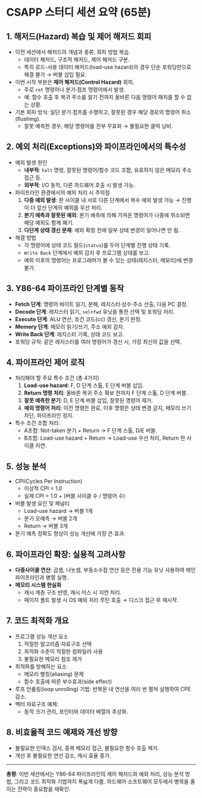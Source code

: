# CSAPP 스터디 세션 요약 (65분)

## 1. 해저드(Hazard) 복습 및 제어 해저드 회피
- 이전 세션에서 해저드의 개념과 종류, 회피 방법 복습.
  - 데이터 해저드, 구조적 해저드, 제어 해저드 구분.
  - 특히 로드-사용 데이터 해저드(load-use hazard)의 경우 단순 포워딩만으로 해결 불가 → 버블 삽입 필요.
- 이번 시작 부분은 **제어 해저드(Control Hazard)** 회피.
  - 주로 `ret` 명령어나 분기·점프 명령어에서 발생.
  - 예: 함수 호출 후 복귀 주소를 알기 전까지 올바른 다음 명령어 패치를 할 수 없는 상황.
- 기본 회피 방식: 일단 분기·점프를 수행하고, 잘못된 경우 해당 경로의 명령어 취소(flushing).
  - 잘못 예측한 경우, 해당 명령어를 전부 무효화 → 불필요한 클럭 낭비.

## 2. 예외 처리(Exceptions)와 파이프라인에서의 특수성
- 예외 발생 원인
  - **내부적**: `halt` 명령, 잘못된 명령어/함수 코드 조합, 유효하지 않은 메모리 주소 접근 등.
  - **외부적**: I/O 동작, 다른 하드웨어 호출 시 발생 가능.
- 파이프라인 환경에서의 예외 처리 시 주의점
  1. **다중 예외 발생**: 한 사이클 내 서로 다른 단계에서 복수 예외 발생 가능 → 진행이 더 앞선 단계의 예외를 우선 처리.
  2. **분기 예측과 잘못된 예외**: 분기 예측에 의해 가져온 명령어가 나중에 취소되면 해당 예외도 함께 폐기.
  3. **다단계 상태 갱신 문제**: 예외 확정 전에 일부 상태 변경이 일어나면 안 됨.
- 해결 방법
  - 각 명령어에 상태 코드 필드(`status`)를 두어 단계별 진행 상태 기록.
  - `Write Back` 단계에서 예외 감지 후 프로그램 상태를 보고.
  - 예외 이후의 명령어는 프로그래머가 볼 수 있는 상태(레지스터, 메모리)에 변경 불가.

## 3. Y86-64 파이프라인 단계별 동작
- **Fetch 단계**: 명령어 바이트 읽기, 분해, 레지스터·상수·주소 산출, 다음 PC 결정.
- **Decode 단계**: 레지스터 읽기, `sel+fwd` 유닛을 통한 선택 및 포워딩 처리.
- **Execute 단계**: ALU 연산, 조건 코드(cc) 갱신, 분기 판정.
- **Memory 단계**: 메모리 읽기/쓰기, 주소 예외 감지.
- **Write Back 단계**: 레지스터 기록, 상태 코드 보고.
- 포워딩 규칙: 같은 레지스터를 여러 명령어가 갱신 시, 가장 최신의 값을 선택.

## 4. 파이프라인 제어 로직
- 처리해야 할 주요 특수 조건 (총 4가지)
  1. **Load-use hazard**: F, D 단계 스톨, E 단계 버블 삽입.
  2. **Return 명령 처리**: 올바른 복귀 주소 확보 전까지 F 단계 스톨, D 단계 버블.
  3. **잘못 예측한 분기**: D, E 단계 버블 삽입, 잘못된 명령어 제거.
  4. **예외 명령어 처리**: 이전 명령은 완료, 이후 명령은 상태 변경 금지, 메모리 쓰기 차단, 파이프라인 정지.
- 특수 조건 조합 처리:
  - A조합: Not-taken 분기 + Return → F 단계 스톨, D/E 버블.
  - B조합: Load-use hazard + Return → Load-use 우선 처리, Return 한 사이클 지연.

## 5. 성능 분석
- CPI(Cycles Per Instruction)
  - 이상적 CPI = 1.0
  - 실제 CPI = 1.0 + (버블 사이클 수 / 명령어 수)
- 버블 발생 요인 및 페널티
  - Load-use hazard → 버블 1개
  - 분기 오예측 → 버블 2개
  - Return → 버블 3개
- 분기 예측 정확도 향상이 성능 개선에 가장 큰 효과.

## 6. 파이프라인 확장: 실용적 고려사항
- **다중사이클 연산**: 곱셈, 나눗셈, 부동소수점 연산 등은 전용 기능 유닛 사용하여 메인 파이프라인과 병렬 실행.
- **메모리 시스템 현실화**
  - 캐시 계층 구조 반영, 캐시 미스 시 지연 처리.
  - 페이지 폴트 발생 시 OS 예외 처리 루틴 호출 → 디스크 접근 후 재시작.

## 7. 코드 최적화 개요
- 프로그램 성능 개선 요소
  1. 적절한 알고리즘·자료구조 선택
  2. 최적화 수준이 적절한 컴파일러 사용
  3. 불필요한 메모리 참조 제거
- 최적화를 방해하는 요소
  - 메모리 별칭(aliasing) 문제
  - 함수 호출에 따른 부수효과(side effect)
- 루프 언롤링(loop unrolling) 기법: 반복문 내 연산을 여러 번 펼쳐 실행하여 CPE 감소.
- 벡터 자료구조 예제:
  - 동적 크기 관리, 포인터와 데이터 배열의 추상화.

## 8. 비효율적 코드 예제와 개선 방향
- 불필요한 인덱스 검사, 중복 메모리 접근, 불필요한 함수 호출 제거.
- 개선 후 불필요한 연산 감소, 캐시 효율 증가.

---
**총평**: 이번 세션에서는 Y86-64 파이프라인의 제어 해저드와 예외 처리, 성능 분석 방법, 그리고 코드 최적화 기법까지 폭넓게 다룸. 하드웨어·소프트웨어 모두에서 병목을 줄이는 전략이 중요함을 재확인.
